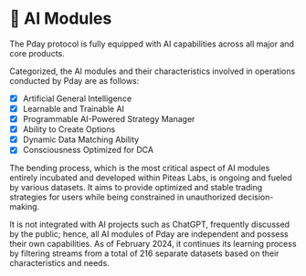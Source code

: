 # 🤖 AI Modules

The Pday protocol is fully equipped with AI capabilities across all major and core products.

Categorized, the AI modules and their characteristics involved in operations conducted by Pday are as follows:

* [x] Artificial General Intelligence
* [x] Learnable and Trainable AI
* [x] Programmable AI-Powered Strategy Manager
* [x] Ability to Create Options
* [x] Dynamic Data Matching Ability
* [x] Consciousness Optimized for DCA

The bending process, which is the most critical aspect of AI modules entirely incubated and developed within Piteas Labs, is ongoing and fueled by various datasets. It aims to provide optimized and stable trading strategies for users while being constrained in unauthorized decision-making.

It is not integrated with AI projects such as ChatGPT, frequently discussed by the public; hence, all AI modules of Pday are independent and possess their own capabilities. As of February 2024, it continues its learning process by filtering streams from a total of 216 separate datasets based on their characteristics and needs.
